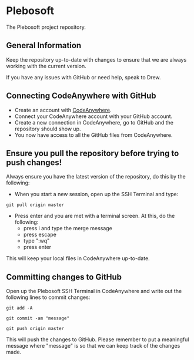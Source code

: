 # Plebosoft
The Plebosoft project repository. 

## General Information
Keep the repository up-to-date with changes to ensure that we are always working with the current version.

If you have any issues with GitHub or need help, speak to Drew.

## Connecting CodeAnywhere with GitHub
* Create an account with [CodeAnywhere](https://codeanywhere.com/).
* Connect your CodeAnywhere account with your GitHub account.
* Create a new connection in CodeAnywhere, go to GitHub and the repository should show up.
* You now have access to all the GitHub files from CodeAnywhere.

## Ensure you pull the repository before trying to push changes!
Always ensure you have the latest version of the repository, do this by the following:

* When you start a new session, open up the SSH Terminal and type:
```
git pull origin master
```
* Press enter and you are met with a terminal screen. At this, do the following:
  * press i and type the merge message
  * press escape
  * type ":wq"
  * press enter

This will keep your local files in CodeAnywhere up-to-date.

## Committing changes to GitHub
Open up the Plebosoft SSH Terminal in CodeAnywhere and write out the following lines to commit changes:
```
git add -A
```
```
git commit -am "message"
```
```
git push origin master
```
This will push the changes to GitHub. 
Please remember to put a meaningful message where "message" is so that we can keep track of the changes made.